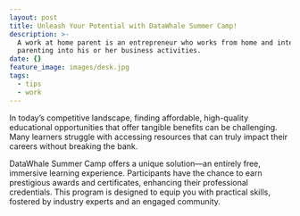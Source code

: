 ```yaml
---
layout: post
title: Unleash Your Potential with DataWhale Summer Camp!
description: >-
  A work at home parent is an entrepreneur who works from home and integrates
  parenting into his or her business activities.
date: {}
feature_image: images/desk.jpg
tags:
  - tips
  - work
---
```


In today’s competitive landscape, finding affordable, high-quality educational opportunities that offer tangible benefits can be challenging. Many learners struggle with accessing resources that can truly impact their careers without breaking the bank.

DataWhale Summer Camp offers a unique solution—an entirely free, immersive learning experience. Participants have the chance to earn prestigious awards and certificates, enhancing their professional credentials. This program is designed to equip you with practical skills, fostered by industry experts and an engaged community.

<!--more-->
